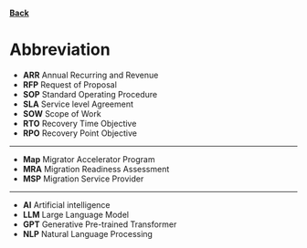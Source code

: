 #### [Back](./README.md)

# Abbreviation

* **ARR** Annual Recurring and Revenue
* **RFP** Request of Proposal
* **SOP** Standard Operating Procedure
* **SLA** Service level Agreement
* **SOW** Scope of Work
* **RTO** Recovery Time Objective
* **RPO** Recovery Point Objective

------------------

* **Map** Migrator Accelerator Program
* **MRA** Migration Readiness Assessment
* **MSP** Migration Service Provider

------------

* **AI** Artificial intelligence
* **LLM** Large Language Model
* **GPT** Generative Pre-trained Transformer
* **NLP** Natural Language Processing
